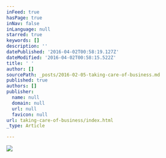 ```yaml
---
inFeed: true
hasPage: true
inNav: false
inLanguage: null
starred: true
keywords: []
description: ''
datePublished: '2016-04-02T00:58:19.127Z'
dateModified: '2016-04-02T00:58:15.522Z'
title: ' '
author: []
sourcePath: _posts/2016-02-05-taking-care-of-business.md
published: true
authors: []
publisher:
  name: null
  domain: null
  url: null
  favicon: null
url: taking-care-of-business/index.html
_type: Article

---
```

![](https://the-grid-user-content.s3-us-west-2.amazonaws.com/f1696b54-2935-4946-ad61-b94acb4a0ecd.jpg)